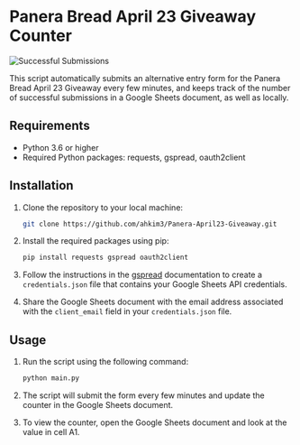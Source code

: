 # Panera Bread April 23 Giveaway Counter

![Successful Submissions](https://shields.io/endpoint?url=https%3A%2F%2Fcellshield.info%2Fgs%3FspreadSheetId%3D1unWHFP-te-WIohFQgvvgmygrP2HV3clMSX-ZcG28iyg%26cellRange%3DD2&label=Successful%20Submissions&color=success&style=for-the-badge&logoWidth=150&logoHeight=40?)

This script automatically submits an alternative entry form for the Panera Bread April 23 Giveaway every few minutes, and keeps track of the number of successful submissions in a Google Sheets document, as well as locally.

## Requirements

-   Python 3.6 or higher
-   Required Python packages: requests, gspread, oauth2client

## Installation

1. Clone the repository to your local machine:

    ```bash
    git clone https://github.com/ahkim3/Panera-April23-Giveaway.git
    ```

2. Install the required packages using pip:

    ```bash
    pip install requests gspread oauth2client
    ```

3. Follow the instructions in the [gspread](https://gspread.readthedocs.io/en/latest/oauth2.html) documentation to create a `credentials.json` file that contains your Google Sheets API credentials.

4. Share the Google Sheets document with the email address associated with the `client_email` field in your `credentials.json` file.

## Usage

1. Run the script using the following command:

    ```bash
    python main.py
    ```

2. The script will submit the form every few minutes and update the counter in the Google Sheets document.

3. To view the counter, open the Google Sheets document and look at the value in cell A1.
